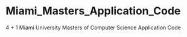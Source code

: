 # Miami_Masters_Application_Code
4 + 1 Miami University Masters of Computer Science Application Code
